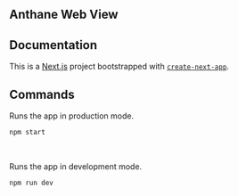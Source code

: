 ## Anthane Web View

## Documentation

This is a [Next.js](https://nextjs.org/) project bootstrapped with [`create-next-app`](https://github.com/vercel/next.js/tree/canary/packages/create-next-app).

## Commands

Runs the app in production mode.

```bash
npm start
```

<br>

Runs the app in development mode.

```bash
npm run dev
```
